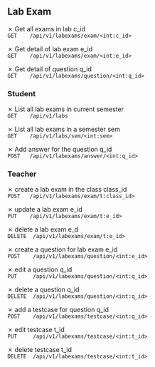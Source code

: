 ## Lab Exam

&cross; Get all exams in lab c_id  
`GET    /api/v1/labexams/exam/<int:c_id>`

&cross; Get detail of lab exam e_id  
`GET    /api/v1/labexams/exam/<int:e_id>`

&cross; Get detail of question q_id  
`GET    /api/v1/labexams/question/<int:q_id>`

### Student
&cross; List all lab exams in current semester  
`GET    /api/v1/labs`

&cross; List all lab exams in a semester sem  
`GET    /api/v1/labs/sem/<int:sem>`

&cross; Add answer for the question q_id  
`POST   /api/v1/labexams/answer/<int:q_id>`


### Teacher
&cross; create a lab exam in the class class_id  
`POST   /api/v1/labexams/exam/t:class_id>`

&cross; update a lab exam e_id  
`PUT    /api/v1/labexams/exam/t:e_id>`

&cross; delete a lab exam e_d  
`DELETE  /api/v1/labexams/exam/t:e_id>`

&cross; create a question for lab exam e_id  
`POST    /api/v1/labexams/question/<int:e_id>`  

&cross; edit a question q_id  
`PUT     /api/v1/labexams/question/<int:q_id>`  

&cross; delete a question q_id  
`DELETE  /api/v1/labexams/question/<int:q_id>`  

&cross; add a testcase for question q_id  
`POST    /api/v1/labexams/testcase/<int:q_id>`

&cross; edit testcase t_id  
`PUT     /api/v1/labexams/testcase/<int:t_id>`

&cross; delete testcase t_id  
`DELETE  /api/v1/labexams/testcase/<int:t_id>`